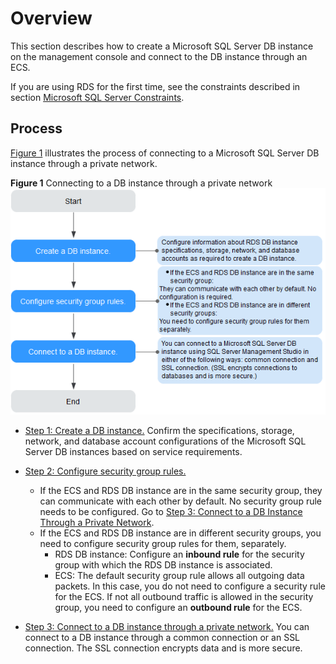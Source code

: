 # Overview<a name="rds_03_0001"></a>

This section describes how to create a Microsoft SQL Server DB instance on the management console and connect to the DB instance through an ECS.

If you are using RDS for the first time, see the constraints described in section  [Microsoft SQL Server Constraints](microsoft-sql-server-constraints.md).

## Process<a name="section153111118126"></a>

[Figure 1](#fig138110377499)  illustrates the process of connecting to a Microsoft SQL Server DB instance through a private network.

**Figure  1**  Connecting to a DB instance through a private network<a name="fig138110377499"></a>  
![](figures/connecting-to-a-db-instance-through-a-private-network-9.png "connecting-to-a-db-instance-through-a-private-network-(Microsoft-SQL-Server)")

-   [Step 1: Create a DB instance.](step-1-create-a-db-instance-(Microsoft-SQL-Server).md)  Confirm the specifications, storage, network, and database account configurations of the Microsoft SQL Server DB instances based on service requirements.
-   [Step 2: Configure security group rules.](step-2-configure-security-group-rules-(Microsoft-SQL-Server).md)
    -   If the ECS and RDS DB instance are in the same security group, they can communicate with each other by default. No security group rule needs to be configured. Go to  [Step 3: Connect to a DB Instance Through a Private Network](step-3-connect-to-a-db-instance-through-a-private-network-(Microsoft-SQL-Server).md).
    -   If the ECS and RDS DB instance are in different security groups, you need to configure security group rules for them, separately.
        -   RDS DB instance: Configure an  **inbound rule**  for the security group with which the RDS DB instance is associated.
        -   ECS: The default security group rule allows all outgoing data packets. In this case, you do not need to configure a security rule for the ECS. If not all outbound traffic is allowed in the security group, you need to configure an  **outbound rule**  for the ECS.


-   [Step 3: Connect to a DB instance through a private network.](step-3-connect-to-a-db-instance-through-a-private-network-(Microsoft-SQL-Server).md)  You can connect to a DB instance through a common connection or an SSL connection. The  SSL connection encrypts data  and is more secure.

